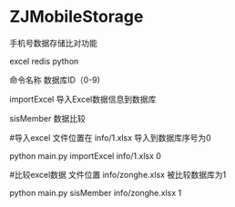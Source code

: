ZJMobileStorage
====

手机号数据存储比对功能

excel redis python


命令名称 数据库ID（0-9)


importExcel 导入Excel数据信息到数据库 


sisMember 数据比较

#导入excel 文件位置在 info/1.xlsx  导入到数据库序号为0

python main.py importExcel info/1.xlsx 0

#比较excel数据 文件位置 info/zonghe.xlsx 被比较数据库为1

python main.py sisMember info/zonghe.xlsx 1

